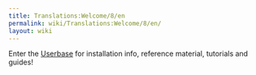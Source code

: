 ```yaml
---
title: Translations:Welcome/8/en
permalink: wiki/Translations:Welcome/8/en/
layout: wiki
---
```


Enter the [Userbase](/wiki/Userbase "wikilink") for installation info,
reference material, tutorials and guides!

